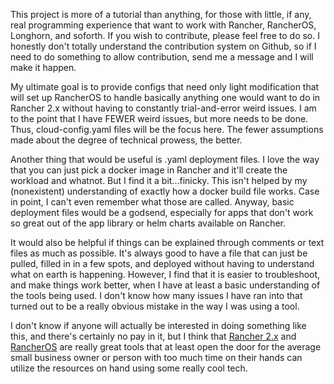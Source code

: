 This project is more of a tutorial than anything, for those with little, if any, real programming experience that want to work with Rancher, RancherOS, Longhorn, and soforth.  If you wish to contribute, please feel free to do so.  I honestly don't totally understand the contribution system on Github, so if I need to do something to allow contribution, send me a message and I will make it happen.  

My ultimate goal is to provide configs that need only light modification that will set up RancherOS to handle basically anything one would want to do in Rancher 2.x without having to constantly trial-and-error weird issues.  I am to the point that I have FEWER weird issues, but more needs to be done.  Thus, cloud-config.yaml files will be the focus here. The fewer assumptions made about the degree of technical prowess, the better.

Another thing that would be useful is .yaml deployment files.  I love the way that you can just pick a docker image in Rancher and it'll create the workload and whatnot.  But I find it a bit...finicky.  This isn't helped by my (nonexistent) understanding of exactly how a docker build file works.  Case in point, I can't even remember what those are called.  Anyway, basic deployment files would be a godsend, especially for apps that don't work so great out of the app library or helm charts available on Rancher.

It would also be helpful if things can be explained through comments or text files as much as possible.  It's always good to have a file that can just be pulled, filled in in a few spots, and deployed without having to understand what on earth is happening.  However, I find that it is easier to troubleshoot, and make things work better, when I have at least a basic understanding of the tools being used.  I don't know how many issues I have ran into that turned out to be a really obvious mistake in the way I was using a tool.

I don't know if anyone will actually be interested in doing something like this, and there's certainly no pay in it, but I think that [Rancher 2.x](rancher/rancher) and [RancherOS](rancher/os) are really great tools that at least open the door for the average small business owner or person with too much time on their hands can utilize the resources on hand using some really cool tech.
